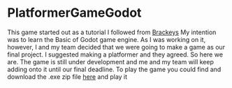# PlatformerGameGodot
This game started out as a tutorial I followed from [Brackeys](https://www.youtube.com/watch?v=LOhfqjmasi0) My intention was to learn the Basic of Godot game engine. As I was working on it, however, I and my team decided that we were going to make a game as our final project. I suggested making a platformer and they agreed. So here we are. The game is still under development and me and my team will keep adding onto it until our final deadline.
To play the game you could find and download the .exe zip file [here](https://drive.google.com/file/d/1pLkqMFSjst5ezqjQfd68LaDaqFHS-UCr/view?usp=sharing) and play it
